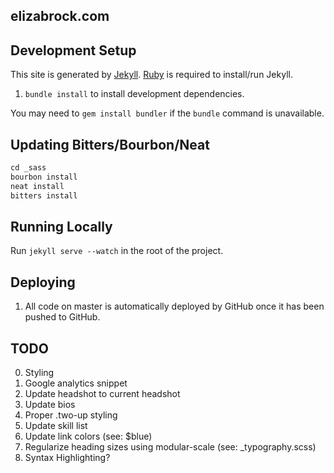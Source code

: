 elizabrock.com
--------------

## Development Setup

This site is generated by [Jekyll](http://jekyllrb.com/). [Ruby](https://www.ruby-lang.org) is required to install/run Jekyll.

1. `bundle install` to install development dependencies.

You may need to `gem install bundler` if the `bundle` command is unavailable.

## Updating Bitters/Bourbon/Neat


```ruby
cd _sass
bourbon install
neat install
bitters install
```

## Running Locally

Run `jekyll serve --watch` in the root of the project.


## Deploying

1. All code on master is automatically deployed by GitHub once it has been pushed to GitHub.

## TODO

0. Styling
1. Google analytics snippet
3. Update headshot to current headshot
3. Update bios
3. Proper .two-up styling
3. Update skill list
3. Update link colors (see: $blue)
3. Regularize heading sizes using modular-scale (see: \_typography.scss)
3. Syntax Highlighting?
